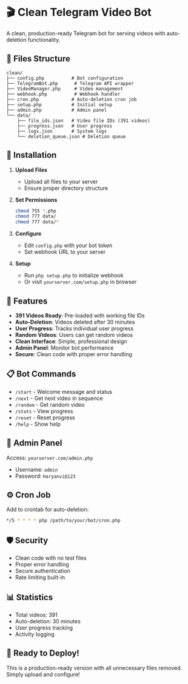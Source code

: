 # 🎬 Clean Telegram Video Bot

A clean, production-ready Telegram bot for serving videos with auto-deletion functionality.

## 📁 Files Structure

```
clean/
├── config.php          # Bot configuration
├── TelegramBot.php      # Telegram API wrapper
├── VideoManager.php     # Video management
├── webhook.php          # Webhook handler
├── cron.php            # Auto-deletion cron job
├── setup.php           # Initial setup
├── admin.php           # Admin panel
└── data/
    ├── file_ids.json   # Video file IDs (391 videos)
    ├── progress.json   # User progress
    ├── logs.json       # System logs
    └── deletion_queue.json # Deletion queue
```

## 🚀 Installation

1. **Upload Files**
   - Upload all files to your server
   - Ensure proper directory structure

2. **Set Permissions**
   ```bash
   chmod 755 *.php
   chmod 777 data/
   chmod 777 data/*
   ```

3. **Configure**
   - Edit `config.php` with your bot token
   - Set webhook URL to your server

4. **Setup**
   - Run `php setup.php` to initialize webhook
   - Or visit `yourserver.com/setup.php` in browser

## 🎯 Features

- **391 Videos Ready**: Pre-loaded with working file IDs
- **Auto-Deletion**: Videos deleted after 30 minutes
- **User Progress**: Tracks individual user progress
- **Random Videos**: Users can get random videos
- **Clean Interface**: Simple, professional design
- **Admin Panel**: Monitor bot performance
- **Secure**: Clean code with proper error handling

## 📋 Bot Commands

- `/start` - Welcome message and status
- `/next` - Get next video in sequence
- `/random` - Get random video
- `/stats` - View progress
- `/reset` - Reset progress
- `/help` - Show help

## 🔧 Admin Panel

Access: `yourserver.com/admin.php`
- Username: `admin`
- Password: `Haryanvi@123`

## ⚙️ Cron Job

Add to crontab for auto-deletion:
```bash
*/5 * * * * php /path/to/your/bot/cron.php
```

## 🛡️ Security

- Clean code with no test files
- Proper error handling
- Secure authentication
- Rate limiting built-in

## 📊 Statistics

- Total videos: 391
- Auto-deletion: 30 minutes
- User progress tracking
- Activity logging

## 🎉 Ready to Deploy!

This is a production-ready version with all unnecessary files removed. Simply upload and configure!
